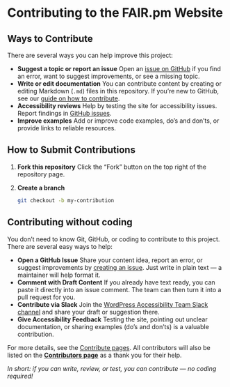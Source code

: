 # Contributing to the FAIR.pm Website

## Ways to Contribute

There are several ways you can help improve this project:

- **Suggest a topic or report an issue**
  Open an [issue on GitHub](https://github.com/wpaccessibility/wp-a11y-docs/issues) if you find an error, want to suggest improvements, or see a missing topic.
- **Write or edit documentation**
  You can contribute content by creating or editing Markdown (`.md`) files in this repository.
  If you’re new to GitHub, see our [guide on how to contribute](/docs/contribute/).
- **Accessibility reviews**
  Help by testing the site for accessibility issues. Report findings in [GitHub issues](https://github.com/wpaccessibility/wp-a11y-docs/issues).
- **Improve examples**
  Add or improve code examples, do’s and don’ts, or provide links to reliable resources.

## How to Submit Contributions

1. **Fork this repository**
   Click the “Fork” button on the top right of the repository page.

2. **Create a branch**
   ```bash
   git checkout -b my-contribution

## Contributing without coding

You don’t need to know Git, GitHub, or coding to contribute to this project.
There are several easy ways to help:

- **Open a GitHub Issue**
  Share your content idea, report an error, or suggest improvements by [creating an issue](https://github.com/wpaccessibility/wp-a11y-docs/issues). Just write in plain text — a maintainer will help format it.
- **Comment with Draft Content**
  If you already have text ready, you can paste it directly into an issue comment. The team can then turn it into a pull request for you.
- **Contribute via Slack**
  Join the [WordPress Accessibility Team Slack channel](https://make.wordpress.org/chat/) and share your draft or suggestion there.
- **Give Accessibility Feedback**
  Testing the site, pointing out unclear documentation, or sharing examples (do’s and don’ts) is a valuable contribution.

For more details, see the [Contribute pages](https://wpaccessibility.org/docs/contribute/).
All contributors will also be listed on the [**Contributors page**](https://wpaccessibility.org/docs/contributors/) as a thank you for their help.

*In short: if you can write, review, or test, you can contribute — no coding required!*

